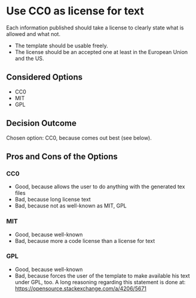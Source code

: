 # Use CC0 as license for text

Each information published should take a license to clearly state what is allowed and what not.

* The template should be usable freely.
* The license should be an accepted one at least in the European Union and the US.

## Considered Options

* CC0
* MIT
* GPL

## Decision Outcome

Chosen option: CC0, because comes out best (see below).

## Pros and Cons of the Options

### CC0

* Good, because allows the user to do anything with the generated tex files
* Bad, because long license text
* Bad, because not as well-known as MIT, GPL

### MIT

* Good, because well-known
* Bad, because more a code license than a license for text

### GPL

* Good, because well-known
* Bad, because forces the user of the template to make available his text under GPL, too.
  A long reasoning regarding this statement is done at: <https://opensource.stackexchange.com/a/4206/5671>
